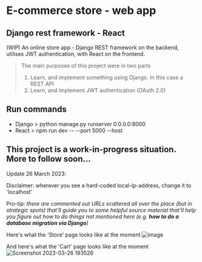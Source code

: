 # E-commerce store - web app
## Django rest framework - React
(WIP) An online store app - Django REST framework on the backend, utilises JWT authentication, with React on the frontend.

> The main purposes of this project were in two parts
> 1) Learn, and implement something using Django. In this case a REST API
> 2) Learn, and implement JWT authentication (OAuth 2.0)

Run commands
---
- Django > python manage.py runserver 0.0.0.0:8000
- React > npm run dev -- --port 5000 --host

This project is a work-in-progress situation.
More to follow soon...
---
Update 26 March 2023: 

Disclaimer: wherever you see a hard-coded local-ip-address, change it to 'localhost'

Pro-tip: *there are commented out URLs scattered all over the place (but in strategic spots) that'll guide you to some helpful source material that'll help you figure out how to do things not mentioned here (e.g. **how to do a database migration via Django**)*

Here's what the 'Store' page looks like at the moment
![image](https://user-images.githubusercontent.com/18206187/227759678-a8371528-8f99-426c-bf27-de7366c9bc86.png)

And here's what the 'Cart' page looks like at the moment
![Screenshot 2023-03-26 193526](https://user-images.githubusercontent.com/18206187/227759728-7a8a1506-2d3d-4ec7-93d7-e913ab4d6ecf.png)
